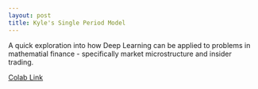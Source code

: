 ```yaml
---
layout: post
title: Kyle's Single Period Model
---
```


A quick exploration into how Deep Learning can be applied to problems in mathematial finance - specifically market microstructure and insider trading.

[Colab Link](https://colab.research.google.com/drive/1OsLwJP8PVy-pL2sikCazcPLdPehUBFxB?pli=1#scrollTo=0QHkP-18GmHQ)